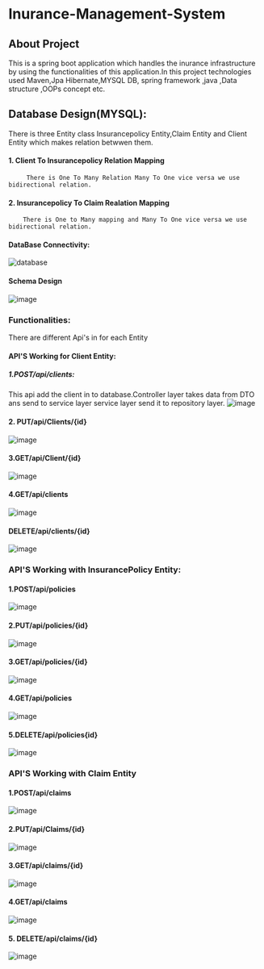 # Inurance-Management-System
## About Project
This is a spring boot application which handles the inurance infrastructure by using the functionalities of this application.In this project technologies used Maven,Jpa 
Hibernate,MYSQL DB, spring  framework ,java ,Data structure ,OOPs concept etc.

## Database Design(MYSQL):

There is three Entity class Insurancepolicy Entity,Claim Entity and Client Entity which makes relation betwwen them.
#### 1. Client To Insurancepolicy Relation Mapping
         There is One To Many Relation Many To One vice versa we use bidirectional relation.
#### 2. Insurancepolicy To Claim Realation Mapping
        There is One to Many mapping and Many To One vice versa we use bidirectional relation.
        
 #### DataBase Connectivity:
 ![database](https://user-images.githubusercontent.com/54683061/229723703-380b9f2c-969c-48df-905e-91cc1e557b65.JPG)
#### Schema Design
![image](https://user-images.githubusercontent.com/54683061/229725956-708d4d76-22a2-4653-ac96-2b919abce0b5.png)
### Functionalities:
There are different Api's in for each Entity
#### API'S Working for Client Entity:
##### 1.POST/api/clients:

   This api add the client in to database.Controller layer takes data from DTO ans send to service layer service layer send it to repository layer.
   ![image](https://user-images.githubusercontent.com/54683061/229731804-14bd2dc9-a869-4c04-acb2-dae90a3f4bcb.png)
   
#### 2. PUT/api/Clients/{id}

![image](https://user-images.githubusercontent.com/54683061/229733003-dbb34cf5-4e86-4419-813a-2e265a127299.png)

#### 3.GET/api/Client/{id}

![image](https://user-images.githubusercontent.com/54683061/229734766-63e7f0d0-6dc0-413a-b8ec-4477472d9cc6.png)

#### 4.GET/api/clients

![image](https://user-images.githubusercontent.com/54683061/229737462-bfb67e57-b7fd-4995-9693-61f914c65c7c.png)

#### DELETE/api/clients/{id}

![image](https://user-images.githubusercontent.com/54683061/229737940-89fc217a-015b-4d88-ad72-2beb486ec5b0.png)

### API'S Working with InsurancePolicy Entity:

#### 1.POST/api/policies

![image](https://user-images.githubusercontent.com/54683061/229744674-be1823bc-1448-46f5-8e43-a142557c0d3e.png)

#### 2.PUT/api/policies/{id}

![image](https://user-images.githubusercontent.com/54683061/229745078-05a99d92-f332-4bfb-a7e4-aa8018ec75db.png)

#### 3.GET/api/policies/{id}

![image](https://user-images.githubusercontent.com/54683061/229745933-802afaa9-75a8-44fe-a1ba-cb5212bb7682.png)

#### 4.GET/api/policies

![image](https://user-images.githubusercontent.com/54683061/229746163-b9e9a856-5c3b-41ca-ab67-c8d5b3da3ee1.png)

#### 5.DELETE/api/policies{id}

![image](https://user-images.githubusercontent.com/54683061/229746501-5594bbf9-8935-4c35-a6e8-a52e5098aa55.png)

### API'S Working with Claim Entity

#### 1.POST/api/claims

![image](https://user-images.githubusercontent.com/54683061/229747070-136bda73-7718-430d-87dc-be7b14ac8f5b.png)

#### 2.PUT/api/Claims/{id}

![image](https://user-images.githubusercontent.com/54683061/229747665-4f7e2e22-47eb-40f6-9cc6-83632fc3574d.png)

#### 3.GET/api/claims/{id}

![image](https://user-images.githubusercontent.com/54683061/229747920-655f9270-fe34-4864-80c7-234a7f519780.png)

#### 4.GET/api/claims

![image](https://user-images.githubusercontent.com/54683061/229748151-550d11b1-5766-47f7-8f98-57b308c06eb2.png)

#### 5. DELETE/api/claims/{id}

![image](https://user-images.githubusercontent.com/54683061/229748447-401afc20-f73a-4bbf-8051-0a0be8ad6403.png)






         
      
